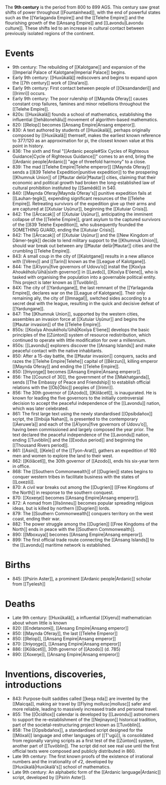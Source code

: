 The **9th century** is the period from 800 to 899 AGS. This century saw great shifts of power throughout [[Fountainhead]], with the end of powerful states such as the [[Yarlaganda Empire]] and the [[Telehe Empire]] and the flourishing growth of the [[Ansang Empire]] and [[Lavondu|Lavondu culture]]. These shifts led to an increase in cultural contact between previously isolated regions of the continent.
# Events
- 9th century: The rebuilding of [[Kalotgane]] and expansion of the [[Imperial Palace of Kalotgane|Imperial Palace]] begins.
- Early 9th century: [[Huxŭkală]] rediscovers and begins to expand upon the [[7th century]] work of [[Inaʼaro]].
- Early 9th century: First contact between people of [[Oksandanderi]] and [[Irimri]] occurs.
- Early 9th century: The poor rulership of [[Maynda Oferay]] causes constant crop failures, famines and minor rebellions throughout the [[Telehe Empire]].
- 820s: [[Huxŭkală]] founds a school of mathematics, establishing the influential [[tehătonehălu]] movement of algorithm-based mathematics.
- 820: [[Relop]] becomes [[Ansang Empire|Ansang emperor]].
- 830: A text authored by students of [[Huxŭkală]], perhaps originally composed by [[Huxŭkală]] themself, makes the earliest known reference to 377/120 as an approximation for pi, the closest known value at this point in history.
- 836: The sixth and final "[[Ardanic people#Six Cycles of Righteous Guidance|Cycle of Righteous Guidance]]" comes to an end, bring the [[Ardanic people|Ardanic]] "age of threefold harmony" to a close.
- 839: The mad [[Telehe Empire|Telehe emperor]] [[Maynda Oferay]] sends a [[839 Telehe Expedition|punitive expedition]] to the prospering [[Khumnuk Union]] of [[Ħautar delûr|Ħautar]] cities, claiming that their economic and political growth had broken the long-established law of cultural prohibition instituted by [[Samēdē]] in 540.
- 840: [[Maynda Oferay|Maynda Oferay's]] punitive expedition fails at [[Lauhan-ṭegik]], expending significant resources of the [[Telehe Empire]]. Retreating survivors of the expedition give up their arms and are captured at [[Xutuiar Uṣûnur]], beginning the [[Xutuiar Crisis]].
- 842: The [[Ârcacak]] of [[Xutuiar Uṣûnur]], anticipating the imminent collapse of the [[Telehe Empire]], grant asylum to the captured survivors of the [[839 Telehe Expedition]], who subsequently founded the SOMETHING GUARD, ending the [[Xutuiar Crisis]].
- 842: The [[Ârcacak]] of [[Xutuiar Uṣûnur]] and the [[New Kingdom of Dâmer-ṭegik]] decide to lend military support to the [[Khumnuk Union]], should war break out between any [[Ħautar delûr|Ħautar]] cities and the crumbling [[Telehe Empire]].
- 843: A small coup in the city of [[Kalotgane]] results in a new alliance with [[Vërev]] and [[Tarin]] known as the [[League of Kalotgane]].
- 844: The [[Āʼiyoru|five governors of Udovuʼo]] install the [[Koxĭya Ahoukēholuʼŭihă|sixth governor]] in [[Lavdo]], [[Koxĭya Eʼōene]], who is tasked with organising the population into a governable political entity. This project is later known as [[Tuvöblin]].
- 84X: The city of [[Yardungane]], the last remnant of the [[Yarlaganda Empire]], declares war on the [[League of Kalotgane]]. Their only remaining ally, the city of [[Imnagal]], switched sides according to a secret deal with the league, resulting in the quick and decisive defeat of [[Yardungane]].
- 847: The [[Khumnuk Union]], supported by the western cities, assembles an invasion force at [[Xutuiar Uṣûnur]] and begins the [[Ħautar invasion]] of the [[Telehe Empire]].
- 850s: [[Koxĭya Ahoukēholuʼŭihă|Koxĭya Eʼōene]] develops the basic principles of the [[Zúnton]] system of resource redistribution, which continued to operate with little modification for over a millennium.
- 850s: [[Lavondu]] explorers discover the [[Ansang Islands]] and make peaceful contact with the native inhabitants.
- 850: After a 15-day battle, the [[Ħautar invasion]] conquers, sacks and razes the [[Telehe Empire|Telehe]] capital of [[Bērzun]], killing emperor [[Maynda Oferay]] and ending the [[Telehe Empire]].
- 850: [[Ɨrɨyoŋge]] becomes [[Ansang Empire|Ansang emperor]].
- 856: The [[Council of 30]], the government of the [[Makhatganda]], sends [[The Embassy of Peace and Friendship]] to establish official relations with the [[Öb|Öbic]] peoples of [[Irimri]].
- 856: The 30th governor of [[Azodo]], [[Kōlăcetĭ]], is inaugurated. He is known for leading the five governors to the initially controversial decision to accept the peaceful independence of the [[Lavondu]] nation, which was later celebrated.
- 861: The first large text using the newly standardised [[Opsíbdañox]] script, the [[Inbúja Nahan]], is presented to the contemporary [[Āeruweʼa]] and each of the [[Āʼiyoru|five governors of Udovuʼo]], having been commissioned and largely composed the year prior. The text declared the peaceful independence of the [[Lavondu]] nation, ending [[Tuvöblin]] and the [[Exodus period]] and beginning the [[Thousand Rivers period]].
- 861: [[Asin]], [[Kele]] of the [[Tyon-Arat]], gathers an expedition of 160 men and women to explore the land to their west.
- 862: [[Kōlăcetĭ]], the 30th governor of [[Azodo]], ends his six-year term in office.
- 868: The [[Southern Commonwealth]] of [[Dugrien]] states begins to conquer western tribes in facilitate business with the states of [[Loxezō]].
- 870: A civil war breaks out among the [[Dugrien]] [[Free Kingdoms of the North]] in response to the southern conquest.
- 870: [[Xoxeŋe]] becomes [[Ansang Empire|Ansang emperor]].
- 872: A nomad from [[Ilsōnneu]] becomes popular spreading religious ideas, but is killed by northern [[Dugrien]] lords.
- 879: The [[Southern Commonwealth]] conquers territory on the west coast, ending their war.
- 882: The power struggle among the [[Dugrien]] [[Free Kingdoms of the North]] ends in peace with the [[Southern Commonwealth]].
- 890: [[Mboxuya]] becomes [[Ansang Empire|Ansang emperor]].
- 899: The first official trade route connecting the [[Ansang Islands]] to the [[Lavondu]] maritime network is established.
# Births
- 845: [[Psirin Aster]], a prominent [[Ardanic people|Ardanic]] scholar from [[Tyelesh]]
# Deaths
- Late 9th century: [[Huxŭkală]], a influential [[Xiyeru]] mathematician about whom little is known
- 820: [[Endetanomɨ]], [[Ansang Empire|Ansang emperor]]
- 850: [[Maynda Oferay]], the last [[Telehe Emperor]]
- 850: [[Relop]], [[Ansang Empire|Ansang emperor]]
- 870: [[Ɨrɨyoŋge]], [[Ansang Empire|Ansang emperor]]
- 886: [[Kōlăcetĭ]], 30th governor of [[Azodo]] (d. 785)
- 890: [[Xoxeŋe]], [[Ansang Empire|Ansang emperor]]
# Inventions, discoveries, introductions
- 843: Purpose-built saddles called [[keqa nda]] are invented by the [[Maicqa]], making air travel by [[Flying mollusc|mollusc]] safer and more reliable, leading to massively increased trade and personal travel.
- 855: The [[Öcídñox]] calendar is developed by [[Lavondu]] astronomers to support the re-establishment of the [[Nejinayon]] historical tradition, part of the societal-restructuring project known as [[Tuvöblin]].
- 858: The [[Opsíbdañox]], a standardised script designed for the [[Möxali]] language and other languages of [[T'ugü]], is consolidated from regionally varying scripts as a first test of the [[Zúnton]] system, another part of [[Tuvöblin]]. The script did not see real use until the first official texts were composed and publicly distributed in 860.
- Late 9th century: The first known proofs of the existence of irrational numbers and the irrationality of √2, developed by [[Huxŭkală|Huxŭkală's]] school of mathematics.
- Late 9th century: An alphabetic form of the [[Ardanic language|Ardanic]] script, developed by [[Psirin Aster]].